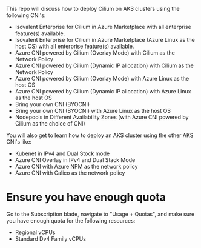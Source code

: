 This repo will discuss how to deploy Cilium on AKS clusters using the following CNI's:
* Isovalent Enterprise for Cilium in Azure Marketplace with all enterprise feature(s) available.
* Isovalent Enterprise for Cilium in Azure Marketplace (Azure Linux as the host OS) with all enterprise feature(s) available.
* Azure CNI powered by Cilium (Overlay Mode) with Cilium as the Network Policy
* Azure CNI powered by Cilium (Dynamic IP allocation) with Cilium as the Network Policy
* Azure CNI powered by Cilium (Overlay Mode) with Azure Linux as the host OS
* Azure CNI powered by Cilium (Dynamic IP allocation) with Azure Linux as the host OS
* Bring your own CNI (BYOCNI)
* Bring your own CNI (BYOCNI) with Azure Linux as the host OS
* Nodepools in Different Availability Zones (with Azure CNI powered by Cilium as the choice of CNI)

You will also get to learn how to deploy an AKS cluster using the other AKS CNI's like:
* Kubenet in IPv4 and Dual Stock mode
* Azure CNI Overlay in IPv4 and Dual Stack Mode
* Azure CNI with Azure NPM as the network policy 
* Azure CNI with Calico as the network policy

# Ensure you have enough quota
Go to the Subscription blade, navigate to "Usage + Quotas", and make sure you have enough quota for the following resources:

- Regional vCPUs
- Standard Dv4 Family vCPUs